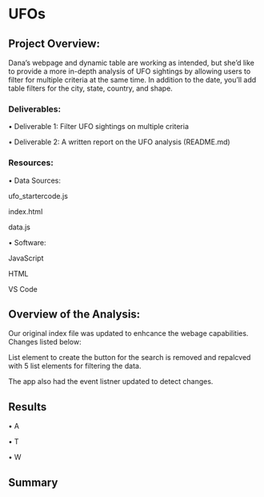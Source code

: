 # UFOs

## Project Overview:

Dana’s webpage and dynamic table are working as intended, but she’d like to provide a more in-depth analysis of UFO sightings by allowing users to filter for multiple criteria at the same time. In addition to the date, you’ll add table filters for the city, state, country, and shape.

### Deliverables:

•	Deliverable 1: Filter UFO sightings on multiple criteria

•	Deliverable 2: A written report on the UFO analysis (README.md)

### Resources:

•	Data Sources:

  ufo_startercode.js

  index.html

  data.js


•	Software:

  JavaScript

  HTML

  VS Code

## Overview of the Analysis:

Our original index file was updated to enhcance the webage capabilities. Changes listed below:

List element to create the button for the search is removed and repalcved with 5 list elements for filtering the data.

The app also had the event listner updated to detect changes.


## Results

•	A

•	T

•	W


## Summary

